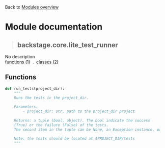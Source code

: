 Back to [Modules overview](https://github.com/pyrustic/backstage/blob/master/docs/modules/README.md)
  
# Module documentation
>## backstage.core.lite\_test\_runner
No description
<br>
[functions (1)](https://github.com/pyrustic/backstage/blob/master/docs/modules/content/backstage.core.lite_test_runner/functions.md) &nbsp;.&nbsp; [classes (2)](https://github.com/pyrustic/backstage/blob/master/docs/modules/content/backstage.core.lite_test_runner/classes.md)


## Functions
```python
def run_tests(project_dir):
    """
    Runs the tests in the project_dir.
    
    Parameters:
        - project_dir: str, path to the project_dir project
    
    Returns: a tuple (bool, object). The bool indicate the success
    (True) or the failure (False) of the tests.
    The second item in the tuple can be None, an Exception instance, or a string.
    
    Note: the tests should be located at $PROJECT_DIR/tests
    """

```

